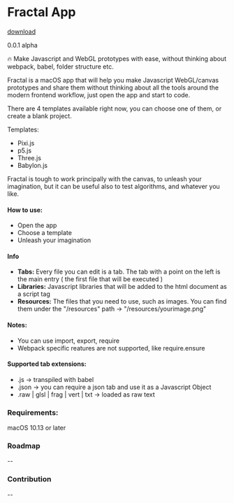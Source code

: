 #  Fractal App

[download](https://github.com/FractalApp/fractal/raw/master/build/Fractal-v0.0.1-b2.zip)

0.0.1 alpha

🔥 Make Javascript and WebGL prototypes with ease, without thinking about webpack, babel, folder structure etc.

Fractal is a macOS app that will help you make Javascript WebGL/canvas prototypes and share them without thinking about all the tools around the modern frontend workflow, just open the app and start to code.

There are 4 templates available right now, you can choose one of them, or create a blank project.

Templates:
- Pixi.js
- p5.js
- Three.js
- Babylon.js

Fractal is tough to work principally with the canvas, to unleash your imagination, but it can be useful also to test algorithms, and whatever you like.

#### How to use:
- Open the app
- Choose a template
- Unleash your imagination

#### Info
- **Tabs:** Every file you can edit is a tab. The tab with a point on the left is the main entry ( the first file that will be executed )
- **Libraries:** Javascript libraries that will be added to the html document as a script tag
- **Resources:** The files that you need to use, such as images. You can find them under the "/resources" path -> "/resources/yourimage.png"

#### Notes:
- You can use import, export, require
- Webpack specific reatures are not supported, like require.ensure

#### Supported tab extensions:
- .js -> transpiled with babel
- .json -> you can require a json tab and use it as a Javascript Object
- .raw | glsl | frag | vert | txt -> loaded as raw text

### Requirements:
macOS 10.13 or later

### Roadmap
--

### Contribution
--
